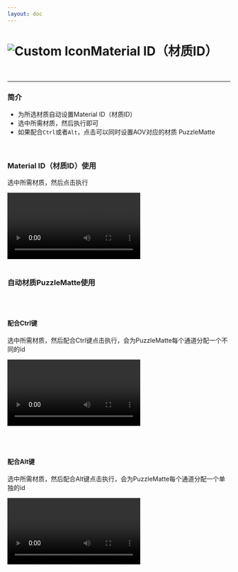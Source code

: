 ```yaml
---
layout: doc
---
```

# <span class="h1-icon"><img src="/img/RS-MatID.webp" alt="Custom Icon"></span>Material ID（材质ID）

<br/>

---

### 简介

- 为所选材质自动设置Material ID（材质ID）
- 选中所需材质，然后执行即可
- 如果配合`Ctrl`或者`Alt`，点击可以同时设置AOV对应的材质 PuzzleMatte

<br/>


### Material ID（材质ID）使用
选中所需材质，然后点击执行
<br/>

<video controls>
  <source src="/img/rs_nodetool_command_mat_id_1.webm" type="video/webm">
</video>

<br/>
<br/>

### 自动材质PuzzleMatte使用

<br/>
<br/>

#### 配合Ctrl键
选中所需材质，然后配合Ctrl键点击执行，会为PuzzleMatte每个通道分配一个不同的id
<br/>

<video controls>
  <source src="/img/rs_nodetool_command_mat_id_2.webm" type="video/webm">
</video>

<br/>
<br/>
<br/>
<br/>


#### 配合Alt键
选中所需材质，然后配合Alt键点击执行，会为PuzzleMatte每个通道分配一个单独的id
<br/>

<video controls>
  <source src="/img/rs_nodetool_2.7_matid_2.webm" type="video/webm">
</video>

<br/>
<br/>